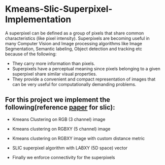 # Kmeans-Slic-Superpixel-Implementation

A superpixel can be defined as a group of pixels that share common characteristics (like pixel intensity). Superpixels are becoming useful in many Computer Vision and Image processing algorithms like Image Segmentation, Semantic labeling, Object detection and tracking etc because of the following:

- They carry more information than pixels.
- Superpixels have a perceptual meaning since pixels belonging to a given superpixel share similar visual properties.
- They provide a convenient and compact representation of images that can be very useful for computationally demanding problems.

## For this project we implement the following(reference [paper]() for slic):

- Kmeans Clustering on RGB (3 channel) image
  
- Kmeans clustering on RGBXY (5 channel) image
- Kmeans clustering on RGBXY image with custom distance metric
- SLIC superpixel algorithm with LABXY (5D space) vector
- Finally we enforce connectivity for the superpixels 
